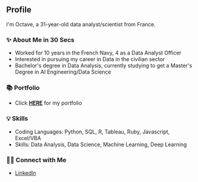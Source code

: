 ## Profile

I'm Octave, a 31-year-old data analyst/scientist from France.

### ✨ About Me in 30 Secs
- Worked for 10 years in the French Navy, 4 as a Data Analyst Officer
- Interested in pursuing my career in Data in the civilian sector
- Bachelor's degree in Data Analysis, currently studying to get a Master's Degree in AI Engineering/Data Science

### 📚 Portfolio
- Click **[HERE](https://github.com/Faskill/Portfolio/blob/main/README.md)** for my portfolio

### 💡 Skills
- Coding Languages: Python, SQL, R, Tableau, Ruby, Javascript, Excel/VBA 
- Skills: Data Analysis, Data Science, Machine Learning, Deep Learning

### 🙌🏻 Connect with Me
- [LinkedIn](https://www.linkedin.com/in/octave-antoni/)
